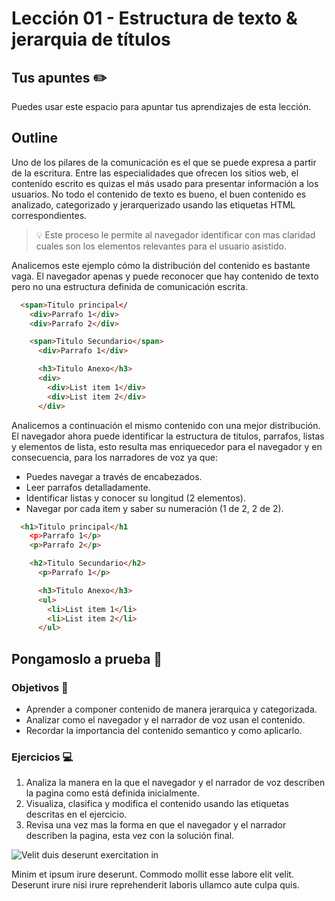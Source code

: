 # Lección 01 - Estructura de texto & jerarquia de títulos

## Tus apuntes ✏️

Puedes usar este espacio para apuntar tus aprendizajes de esta lección.

## Outline

Uno de los pilares de la comunicación es el que se puede expresa a partir de la escritura. Entre las especialidades que ofrecen los sitios web, el contenido escrito es quizas el más usado para presentar información a los usuarios. No todo el contenido de texto es bueno, el buen contenido es analizado, categorizado y jerarquerizado usando las etiquetas HTML correspondientes. 

> 💡
> Este proceso le permite al navegador identificar con mas claridad cuales son los elementos relevantes para el usuario asistido.

Analicemos este ejemplo cómo la distribución del contenido es bastante vaga. El navegador apenas y puede reconocer que hay contenido de texto pero no una estructura definida de comunicación escrita.

```html
  <span>Titulo principal</
    <div>Parrafo 1</div>
    <div>Parrafo 2</div>

    <span>Titulo Secundario</span>
      <div>Parrafo 1</div>

      <h3>Titulo Anexo</h3>
      <div>
        <div>List item 1</div>
        <div>List item 2</div>
      </div>

```

Analicemos a continuación el mismo contenido con una mejor distribución. El navegador ahora puede identificar la estructura de titulos, parrafos, listas y elementos de lista, esto resulta mas enriquecedor para el navegador y en consecuencia, para los narradores de voz ya que:

- Puedes navegar a través de encabezados.
- Leer parrafos detalladamente.
- Identificar listas y conocer su longitud (2 elementos).
- Navegar por cada item y saber su numeración (1 de 2, 2 de 2).

```html
  <h1>Titulo principal</h1
    <p>Parrafo 1</p>
    <p>Parrafo 2</p>

    <h2>Titulo Secundario</h2>
      <p>Parrafo 1</p>

      <h3>Titulo Anexo</h3>
      <ul>
        <li>List item 1</li>
        <li>List item 2</li>
      </ul>
```
## Pongamoslo a prueba 💪

### Objetivos 🎯
- Aprender a componer contenido de manera jerarquica y categorizada.
- Analizar como el navegador y el narrador de voz usan el contenido.
- Recordar la importancia del contenido semantico y como aplicarlo.

### Ejercicios 💻

1. Analiza la manera en la que el navegador y el narrador de voz describen la pagina como está definida inicialmente.
2. Visualiza, clasifica y modifica el contenido usando las etiquetas descritas en el ejercicio.
3. Revisa una vez mas la forma en que el navegador y el narrador describen la pagina, esta vez con la solución final.

![Velit duis deserunt exercitation in](https://via.placeholder.com/1201x801/010/FFF)


Minim et ipsum irure deserunt. Commodo mollit esse labore elit velit. Deserunt irure nisi irure reprehenderit laboris ullamco aute culpa quis.